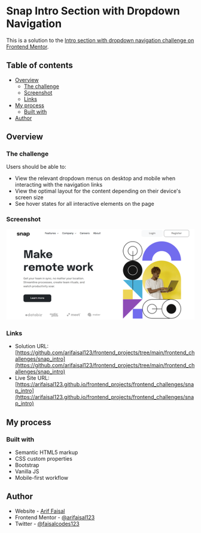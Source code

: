 # Snap Intro Section with Dropdown Navigation

This is a solution to the [Intro section with dropdown navigation challenge on Frontend Mentor](https://www.frontendmentor.io/challenges/intro-section-with-dropdown-navigation-ryaPetHE5).

## Table of contents

- [Overview](#overview)
  - [The challenge](#the-challenge)
  - [Screenshot](#screenshot)
  - [Links](#links)
- [My process](#my-process)
  - [Built with](#built-with)
- [Author](#author)

## Overview

### The challenge

Users should be able to:

- View the relevant dropdown menus on desktop and mobile when interacting with the navigation links
- View the optimal layout for the content depending on their device's screen size
- See hover states for all interactive elements on the page

### Screenshot

![](./images/screenshot.png)

### Links

- Solution URL: [https://github.com/arifaisal123/frontend_projects/tree/main/frontend_challenges/snap_intro](https://github.com/arifaisal123/frontend_projects/tree/main/frontend_challenges/snap_intro)
- Live Site URL: [https://arifaisal123.github.io/frontend_projects/frontend_challenges/snap_intro](https://arifaisal123.github.io/frontend_projects/frontend_challenges/snap_intro)

## My process

### Built with

- Semantic HTML5 markup
- CSS custom properties
- Bootstrap
- Vanilla JS
- Mobile-first workflow

## Author

- Website - [Arif Faisal](https://arifaisal123.github.io)
- Frontend Mentor - [@arifaisal123](https://www.frontendmentor.io/profile/arifaisal123)
- Twitter - [@faisalcodes123](https://www.twitter.com/faisalcodes123)
